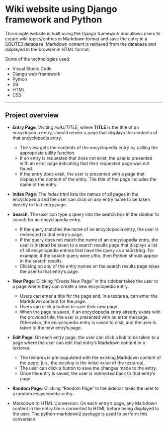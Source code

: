 # Wiki website using Django framework and Python

This simple website is built using the Django framework and allows users to create wiki topics/entries in Markdown format and save the entry in a SQLITE3 database.  Markdown content is retrieved from the database and displayed in the browser in HTML format.

Some of the technologies used:

* Visual Studio Code
* Django web framework
* Python
* Git
* HTML
* CSS

-----------
## Project overview

* **Entry Page**: Visiting */wiki/TITLE*, where **TITLE** is the title of an encyclopedia entry, should render a page that displays the contents of that encyclopedia entry.
    * The view gets the contents of the encyclopedia entry by calling the appropriate utility function.
    * If an entry is requested that does not exist, the user is presented with an error page indicating that their requested page was not found.
    * If the entry does exist, the user is presented with a page that displays the content of the entry. The title of the page includes the name of the entry.

* **Index Page**: The *index.html* lists the names of all pages in the encyclopedia and the user can click on any entry name to be taken directly to that entry page.

* **Search**: The user can type a query into the search box in the sidebar to search for an encyclopedia entry.
    * If the query matches the name of an encyclopedia entry, the user is redirected to that entry’s page.
    * If the query does not match the name of an encyclopedia entry, the user is instead be taken to a search results page that displays a list of all encyclopedia entries that have the query as a substring. For example, if the search query were *ytho*, then Python should appear in the search results.
    * Clicking on any of the entry names on the search results page takes the user to that entry’s page.

* **New Page**: Clicking “Create New Page” in the sidebar takes the user to a page where they can create a new encyclopedia entry.
    * Users can enter a title for the page and, in a textarea, can enter the Markdown content for the page.
    * Users can click a button to save their new page.
    * When the page is saved, if an encyclopedia entry already exists with the provided title, the user is presented with an error message.
    Otherwise, the encyclopedia entry is saved to disk, and the user is taken to the new entry’s page.

* **Edit Page**: On each entry page, the user can click a link to be taken to a page where the user can edit that entry’s Markdown content in a textarea.
    * The textarea is pre-populated with the existing Markdown content of the page. (i.e., the existing is the initial value of the textarea).
    * The user can click a button to save the changes made to the entry.
    * Once the entry is saved, the user is redirected back to that entry’s page.

* **Random Page**: Clicking “Random Page” in the sidebar takes the user to a random encyclopedia entry.

* Markdown to HTML Conversion: On each entry’s page, any Markdown content in the entry file is converted to HTML before being displayed to the user. The python-markdown2 package is used to perform this conversion.